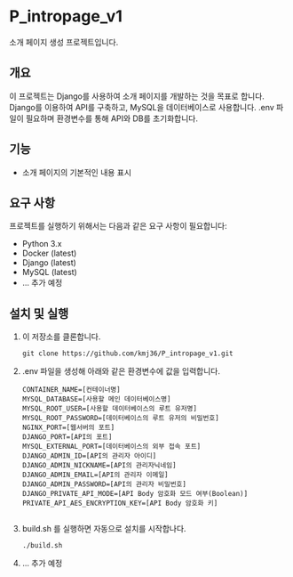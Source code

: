 # P_intropage_v1

소개 페이지 생성 프로젝트입니다.

## 개요

이 프로젝트는 Django를 사용하여 소개 페이지를 개발하는 것을 목표로 합니다.
Django를 이용하여 API를 구축하고, MySQL을 데이터베이스로 사용합니다.
.env 파일이 필요하며 환경변수를 통해 API와 DB를 초기화합니다.

## 기능

- 소개 페이지의 기본적인 내용 표시

## 요구 사항

프로젝트를 실행하기 위해서는 다음과 같은 요구 사항이 필요합니다:

- Python 3.x
- Docker (latest)
- Django (latest)
- MySQL (latest)
- ... 추가 예정

## 설치 및 실행
1. 이 저장소를 클론합니다.

   ```shell
   git clone https://github.com/kmj36/P_intropage_v1.git

2. .env 파일을 생성해 아래와 같은 환경변수에 값을 입력합니다.
   ```env
   CONTAINER_NAME=[컨테이너명]
   MYSQL_DATABASE=[사용할 메인 데이터베이스명]
   MYSQL_ROOT_USER=[사용할 데이터베이스의 루트 유저명]
   MYSQL_ROOT_PASSWORD=[데이터베이스의 루트 유저의 비밀번호]
   NGINX_PORT=[웹서버의 포트]
   DJANGO_PORT=[API의 포트]
   MYSQL_EXTERNAL_PORT=[데이터베이스의 외부 접속 포트]
   DJANGO_ADMIN_ID=[API의 관리자 아이디]
   DJANGO_ADMIN_NICKNAME=[API의 관리자닉네임]
   DJANGO_ADMIN_EMAIL=[API의 관리자 이메일]
   DJANGO_ADMIN_PASSWORD=[API의 관리자 비밀번호]
   DJANGO_PRIVATE_API_MODE=[API Body 암호화 모드 여부(Boolean)]
   PRIVATE_API_AES_ENCRYPTION_KEY=[API Body 암호화 키]


3. build.sh 를 실행하면 자동으로 설치를 시작합나다.
   ```shell
   ./build.sh

3. ... 추가 예정
